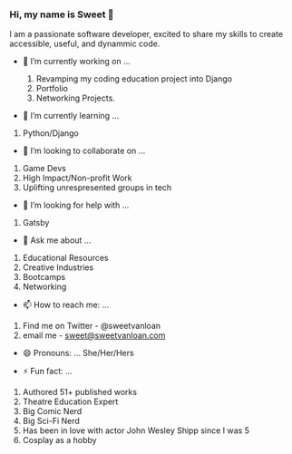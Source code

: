 ### Hi, my name is Sweet 👋
I am a passionate software developer, excited to share my skills to create accessible, useful, and dynammic code. 

- 🔭 I’m currently working on ... 
  1. Revamping my coding education project into Django
  2. Portfolio
  3. Networking Projects.
  
  
- 🌱 I’m currently learning ...
1.  Python/Django

- 👯 I’m looking to collaborate on ...
1. Game Devs
2. High Impact/Non-profit Work
3. Uplifting unrespresented groups in tech

- 🤔 I’m looking for help with ...
1. Gatsby

- 💬 Ask me about ...
1. Educational Resources
2. Creative Industries 
3. Bootcamps
4. Networking

- 📫 How to reach me: ...
1. Find me on Twitter - @sweetvanloan
2. email me - sweet@sweetvanloan.com

- 😄 Pronouns: ...
She/Her/Hers

- ⚡ Fun fact: ...
1. Authored 51+ published works
2. Theatre Education Expert
3. Big Comic Nerd
4. Big Sci-Fi Nerd
5. Has been in love with actor John Wesley Shipp since I was 5
6. Cosplay as a hobby


